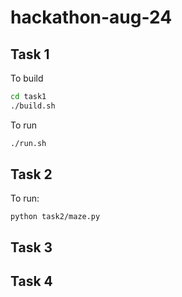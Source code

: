 # hackathon-aug-24

## Task 1
To build
```sh
cd task1
./build.sh
```
To run
```sh
./run.sh
```

## Task 2
To run:
```
python task2/maze.py
```

## Task 3

## Task 4

